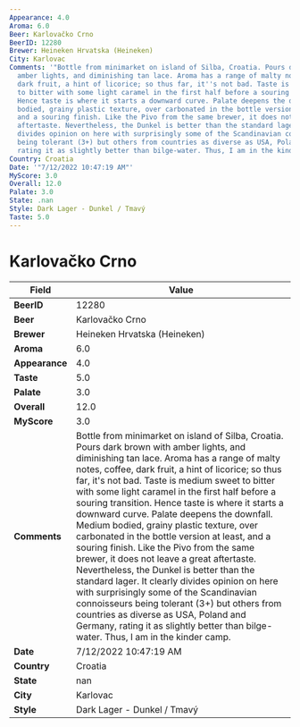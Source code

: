 ```yaml
---
Appearance: 4.0
Aroma: 6.0
Beer: Karlovačko Crno
BeerID: 12280
Brewer: Heineken Hrvatska (Heineken)
City: Karlovac
Comments: '"Bottle from minimarket on island of Silba, Croatia. Pours dark brown with
  amber lights, and diminishing tan lace. Aroma has a range of malty notes, coffee,
  dark fruit, a hint of licorice; so thus far, it''s not bad. Taste is medium sweet
  to bitter with some light caramel in the first half before a souring transition.
  Hence taste is where it starts a downward curve. Palate deepens the downfall. Medium
  bodied, grainy plastic texture, over carbonated in the bottle version at least,
  and a souring finish. Like the Pivo from the same brewer, it does not leave a great
  aftertaste. Nevertheless, the Dunkel is better than the standard lager. It clearly
  divides opinion on here with surprisingly some of the Scandinavian connoisseurs
  being tolerant (3+) but others from countries as diverse as USA, Poland and Germany,
  rating it as slightly better than bilge-water. Thus, I am in the kinder camp."'
Country: Croatia
Date: '"7/12/2022 10:47:19 AM"'
MyScore: 3.0
Overall: 12.0
Palate: 3.0
State: .nan
Style: Dark Lager - Dunkel / Tmavý
Taste: 5.0
---
```


# Karlovačko Crno

| Field         | Value |
|---------------|-------|
| **BeerID** | 12280 |
| **Beer** | Karlovačko Crno |
| **Brewer** | Heineken Hrvatska (Heineken) |
| **Aroma** | 6.0 |
| **Appearance** | 4.0 |
| **Taste** | 5.0 |
| **Palate** | 3.0 |
| **Overall** | 12.0 |
| **MyScore** | 3.0 |
| **Comments** | Bottle from minimarket on island of Silba, Croatia. Pours dark brown with amber lights, and diminishing tan lace. Aroma has a range of malty notes, coffee, dark fruit, a hint of licorice; so thus far, it's not bad. Taste is medium sweet to bitter with some light caramel in the first half before a souring transition. Hence taste is where it starts a downward curve. Palate deepens the downfall. Medium bodied, grainy plastic texture, over carbonated in the bottle version at least, and a souring finish. Like the Pivo from the same brewer, it does not leave a great aftertaste. Nevertheless, the Dunkel is better than the standard lager. It clearly divides opinion on here with surprisingly some of the Scandinavian connoisseurs being tolerant (3+) but others from countries as diverse as USA, Poland and Germany, rating it as slightly better than bilge-water. Thus, I am in the kinder camp. |
| **Date** | 7/12/2022 10:47:19 AM |
| **Country** | Croatia |
| **State** | nan |
| **City** | Karlovac |
| **Style** | Dark Lager - Dunkel / Tmavý |
